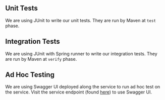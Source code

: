 ## Unit Tests
We are using JUnit to write our unit tests. They are run by Maven at `test` phase.

## Integration Tests
We are using JUnit with Spring runner to write our integration tests. They are run by Maven at `verify` phase.

## Ad Hoc Testing
We are using Swagger UI deployed along the service to run ad hoc test on the service. Visit the service endpoint 
(found [here](README.md#environments)) to use Swagger UI.


